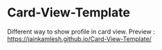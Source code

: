 # Card-View-Template
Different way to show profile  in card view.
Preview : https://jainkamlesh.github.io/Card-View-Template/
